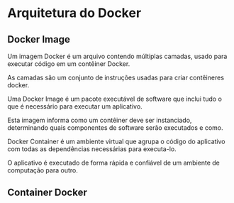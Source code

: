 # Arquitetura do Docker # 

>


>
## Docker Image ##
>
Um imagem Docker é um arquivo contendo múltiplas camadas, usado 
para executar código em um contêiner Docker. 
>
As camadas são um conjunto de instruções usadas para criar 
contêineres docker. 
>
>
Uma Docker Image é um pacote executável de software que inclui 
tudo o que é necessário para executar um aplicativo. 
>
Esta imagem informa como um contêiner deve ser instanciado, 
determinando quais componentes de software serão executados e 
como. 
>
>
Docker Container é um ambiente virtual que agrupa o código do 
aplicativo com todas as dependências necessárias para executa-lo.  
>
>
O aplicativo é executado de forma rápida e confiável de um 
ambiente de computação para outro.
>

## Container Docker ##
>

>
